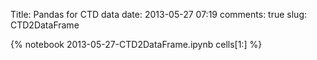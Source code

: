 Title: Pandas for CTD data
date:  2013-05-27 07:19
comments: true
slug: CTD2DataFrame

{% notebook 2013-05-27-CTD2DataFrame.ipynb cells[1:] %}
